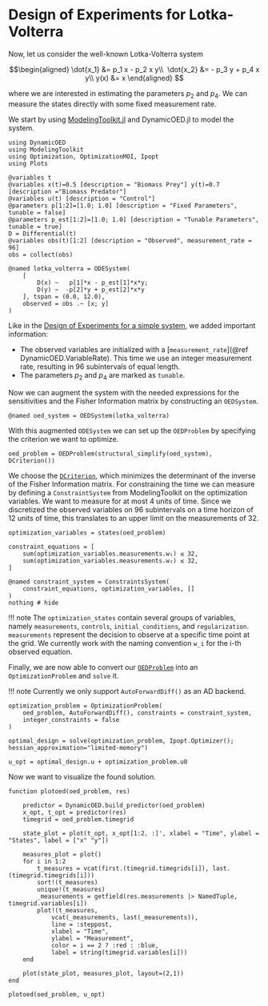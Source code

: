 # Design of Experiments for Lotka-Volterra

Now, let us consider the well-known Lotka-Volterra system  

```math 
\begin{aligned}
\dot{x_1} &= p_1 x - p_2 x y\\ 
\dot{x_2} &= - p_3 y + p_4 x y\\
y(x)      &= x
\end{aligned} 
```

where we are interested in estimating the parameters $p_2$ and $p_4$. We can measure the states directly with some fixed measurement rate.

We start by using [ModelingToolkit.jl](https://github.com/SciML/ModelingToolkit.jl) and DynamicOED.jl to model the system.

```@example Lotka
using DynamicOED
using ModelingToolkit
using Optimization, OptimizationMOI, Ipopt
using Plots

@variables t
@variables x(t)=0.5 [description = "Biomass Prey"] y(t)=0.7 [description ="Biomass Predator"]
@variables u(t) [description = "Control"]
@parameters p[1:2]=[1.0; 1.0] [description = "Fixed Parameters", tunable = false]
@parameters p_est[1:2]=[1.0; 1.0] [description = "Tunable Parameters", tunable = true]
D = Differential(t)
@variables obs(t)[1:2] [description = "Observed", measurement_rate = 96]
obs = collect(obs)

@named lotka_volterra = ODESystem(
    [
        D(x) ~   p[1]*x - p_est[1]*x*y;
        D(y) ~  -p[2]*y + p_est[2]*x*y
    ], tspan = (0.0, 12.0),
    observed = obs .~ [x; y]
)
```

Like in the [Design of Experiments for a simple system](@ref), we added important information:

- The observed variables are initialized with a [`measurement_rate`](@ref DynamicOED.VariableRate). This time we use an integer measurement rate, resulting in $96$ subintervals of equal length.
- The parameters $p_2$ and $p_4$ are marked as `tunable`. 

Now we can augment the system with the needed expressions for the sensitivities and the Fisher Information matrix by constructing an `OEDSystem`. 

```@example Lotka
@named oed_system = OEDSystem(lotka_volterra)
```

With this augmented `ODESystem` we can set up the `OEDProblem` by specifying the criterion we want to optimize.

```@example Lotka
oed_problem = OEDProblem(structural_simplify(oed_system), DCriterion())
```
We choose the [`DCriterion`](@ref), which minimizes the determinant of the inverse of the Fisher Information matrix. For constraining the time we can measure by defining a `ConstraintSystem` from ModelingToolkit on the optimization variables. We want to measure for at most $4$ units of time. Since we discretized the observed variables on $96$ subintervals on a time horizon of $12$ units of time, this translates to an upper limit on the measurements of $32$.

```@example Lotka
optimization_variables = states(oed_problem)

constraint_equations = [
    sum(optimization_variables.measurements.w₁) ≲ 32,
    sum(optimization_variables.measurements.w₂) ≲ 32,
]

@named constraint_system = ConstraintsSystem(
    constraint_equations, optimization_variables, []
)
nothing # hide
```
!!! note 
    The `optimization_states` contain several groups of variables, namely `measurements`, `controls`, `initial_conditions`, and `regularization`. `measurements` represent the decision to observe at a specific time point at the grid. We currently work with the naming convention `w_i` for the i-th observed equation.


Finally, we are now able to convert our [`OEDProblem`](@ref) into an `OptimizationProblem` and `solve` it.

!!! note 
    Currently we only support `AutoForwardDiff()` as an AD backend.


```@example Lotka
optimization_problem = OptimizationProblem(
    oed_problem, AutoForwardDiff(), constraints = constraint_system,
    integer_constraints = false
)

optimal_design = solve(optimization_problem, Ipopt.Optimizer(); hessian_approximation="limited-memory")

u_opt = optimal_design.u + optimization_problem.u0
```

Now we want to visualize the found solution. 
```@example Lotka
function plotoed(oed_problem, res)

    predictor = DynamicOED.build_predictor(oed_problem)
    x_opt, t_opt = predictor(res)
    timegrid = oed_problem.timegrid

    state_plot = plot(t_opt, x_opt[1:2, :]', xlabel = "Time", ylabel = "States", label = ["x" "y"])

    measures_plot = plot()
    for i in 1:2
        t_measures = vcat(first.(timegrid.timegrids[i]), last.(timegrid.timegrids[i]))
        sort!(t_measures)
        unique!(t_measures)
        _measurements = getfield(res.measurements |> NamedTuple, timegrid.variables[i])
        plot!(t_measures,
            vcat(_measurements, last(_measurements)),
            line = :steppost,
            xlabel = "Time",
            ylabel = "Measurement",
            color = i == 2 ? :red : :blue,
            label = string(timegrid.variables[i]))
    end

    plot(state_plot, measures_plot, layout=(2,1))
end

plotoed(oed_problem, u_opt)
```

